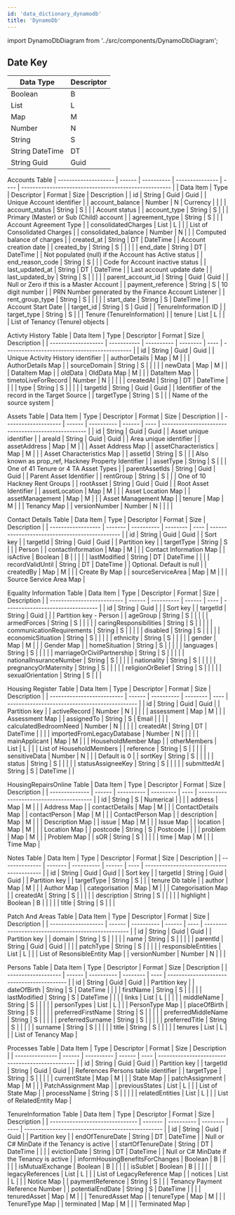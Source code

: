 ```yaml
---
id: 'data_dictionary_dynamodb'
title: 'DynamoDb'
---
```


import DynamoDbDiagram from '../src/components/DynamoDbDiagram';

## Date Key

| Data Type       | Descriptor |
| --------------- | ---------- |
| Boolean         | B          |
| List            | L          |
| Map             | M          |
| Number          | N          |
| String          | S          |
| String DateTime | DT         |
| String Guid     | Guid       |

<DynamoDbDiagram/>

Accounts Table
| -------------------- | ------ | ---------- | --------------- | ---- | ----------------------------------------------------- |
| Data Item            | Type   | Descriptor | Format          | Size | Description                                           |
| id                   | String | Guid       | Guid            |      | Unique Account identifier                             |
| account_balance      | Number | N          | Currency        |      |                                                       |
| account_status       | String | S          |                 |      | Acount status                                         |
| account_type         | String | S          |                 |      | Primary (Master) or Sub (Child) account               |
| agreement_type       | String | S          |                 |      | Account Agreement Type                                |
| consolidatedCharges  | List   | L          |                 |      | List of Consolidated Charges                          |
| consolidated_balance | Number | N          |                 |      | Computed balance of charges                           |
| created_at           | String | DT         | DateTime        |      | Account creation date                                 |
| created_by           | String | S          |                 |      |                                                       |
| end_date             | String | DT         | DateTime        |      | Not populated (null) if the Account has Active status |
| end_reason_code      | String | S          |                 |      | Code for Account inactive status                      |
| last_updated_at      | String | DT         | DateTime        |      | Last account update date                              |
| last_updated_by      | String | S          |                 |      |                                                       |
| parent_account_id    | String | Guid       | Guid            |      | Null or Zero if this is a Master Account              |
| payment_reference    | String | S          | 10 digit number |      | PRN Number generated by the Finance Account Listener  |
| rent_group_type      | String | S          |                 |      |                                                       |
| start_date           | String | S          | DateTime        |      | Account Start Date                                    |
| target_id            | String | S          | Guid            |      | TenureInformation ID                                  |
| target_type          | String | S          |                 |      | Tenure (TenureInformation)                            |
| tenure               | List   | L          |                 |      | List of Tenancy (Tenure) objects                      |


Activty History Table
| Data Item           | Type        | Descriptor | Format   | Size | Description                                   |
| ------------------- | ----------- | ---------- | -------- | ---- | --------------------------------------------- |
| id                  | String      | Guid       | Guid     |      | Unique Activity History identifier            |
| authorDetails       | Map         | M          |          |      | AuthorDetails Map                             |
| sourceDomain        | String      | S          |          |      |                                               |
| newData             | Map         | M          |          |      | DataItem Map                                  |
| oldData             | OldData Map | M          |          |      | DataItem Map                                  |
| timetoLiveForRecord | Number      | N          |          |      |                                               |
| createdAt           | String      | DT         | DateTime |      |                                               |
| type                | String      | S          |          |      |                                               |
| targetId            | String      | Guid       | Guid     |      | Identifier of the record in the Target Source |
| targetType          | String      | S          |          |      | Name of the source system                     |

Assets Table
| Data Item            | Type   | Descriptor | Format | Size | Description                                         |
| -------------------- | ------ | ---------- | ------ | ---- | --------------------------------------------------- |
| id                   | String | Guid       | Guid   |      | Asset unique identifier                             |
| areaId               | String | Guid       | Guid   |      | Area unique identifier                              |
| assetAddress         | Map    | M          |        |      | Asset Address Map                                   |
| assetCharacteristics | Map    | M          |        |      | Asset Characteristics Map                           |
| assetId              | String | S          |        |      | Also known as prop_ref, Hackney Property Identifier |
| assetType            | String | S          |        |      | One of 41 Tenure or 4 TA Asset Types                |
| parentAssetIds       | String | Guid       | Guid   |      | Parent Asset Identifier                             |
| rentGroup            | String | S          |        |      | One of 10 Hackney Rent Groups                       |
| rootAsset            | String | Guid       | Guid   |      | Root Asset Identifier                               |
| assetLocation        | Map    | M          |        |      | Asset Location Map                                  |
| assetManagement      | Map    | M          |        |      | Asset Management Map                                |
| tenure               | Map    | M          |        |      | Tenancy Map                                         |
| versionNumber        | Number | N          |        |      |                                                     |

Contact Details Table
| Data Item          | Type    | Descriptor | Format   | Size | Description                                    |
| ------------------ | ------- | ---------- | -------- | ---- | ---------------------------------------------- |
| id                 | String  | Guid       | Guid     |      | Sort key                                       |
| targetId           | String  | Guid       | Guid     |      | Partition key                                  |
| targetType         | String  | S          |          |      | Person                                         |
| contactInformation | Map     | M          |          |      |  Contact Information Map                       |
| isActive           | Boolean | B          |          |      |                                                |
| lastModified       | String  | DT         | DateTime |      |                                                |
| recordValidUntil   | String  | DT         | DateTime |      | Optional. Default is null                      |
| createdBy          | Map     | M          |          |      | Create By Map                                  |
| sourceServiceArea  | Map     | M          |          |      | Source Service Area Map                        |

Equality Information Table
| Data Item                  | Type   | Descriptor | Format | Size | Description                       |
| -------------------------- | ------ | ---------- | ------ | ---- | --------------------------------- |
| id                         | String | Guid       |        |      | Sort key                          |
| targetId                   | String | Guid       |        |      | Partition key - Person            |
| ageGroup                   | String | S          |        |      |                                   |
| armedForces                | String | S          |        |      |                                   |
| caringResponsibilities     | String | S          |        |      |                                   |
| communicationRequirements  | String | S          |        |      |                                   |
| disabled                   | String | S          |        |      |                                   |
| economicSituation          | String | S          |        |      |                                   |
| ethnicity                  | String | S          |        |      |                                   |
| gender                     | Map    | M          |        |      |  Gender Map                       |
| homeSituation              | String | S          |        |      |                                   |
| languages                  | String | S          |        |      |                                   |
| marriageOrCivilPartnership | String | S          |        |      |                                   |
| nationalInsuranceNumber    | String | S          |        |      |                                   |
| nationality                | String | S          |        |      |                                   |
| pregnancyOrMaternity       | String | S          |        |      |                                   |
| religionOrBelief           | String | S          |        |      |                                   |
| sexualOrientation          | String | S          |        |      |

Housing Register Table
| Data Item                  | Type   | Descriptor | Format   | Size | Description                                    |
| -------------------------- | ------ | ---------- | -------- | ---- | ---------------------------------------------- |
| id                         | String | Guid       | Guid     |      | Partition key                                  |
| activeRecord               | Number | N          |          |      |                                                |
| assessment                 | Map    | M          |          |      |  Assessment Map                                |
| assignedTo                 | String | S          | Email    |      |                                                |
| calculatedBedroomNeed      | Number | N          |          |      |                                                |
| createdAt                  | String | DT         | DateTime |      |                                                |
| importedFromLegacyDatabase | Number | N          |          |      |                                                |
| mainApplicant              | Map    | M          |          |      | HouseholdMember Map                            |
| otherMembers               | List   | L          |          |      | List of HouseholdMembers                       |
| reference                  | String | S          |          |      |                                                |
| sensitiveData              | Number | N          |          |      | Default is 0                                   |
| sortKey                    | String | S          |          |      |                                                |
| status                     | String | S          |          |      |                                                |
| statusAssigneeKey          | String | S          |          |      |                                                |
| submittedAt                | String | S          | DateTime |      |

HousingRepairsOnline Table
| Data Item      | Type   | Descriptor | Format    | Size | Description                              |
| -------------- | ------ | ---------- | --------- | ---- | ---------------------------------------- |
| id             | String | S          | Numerical |      |                                          |
| address        | Map    | M          |           |      |  Address Map                             |
| contactDetails | Map    | M          |           |      |  ContactDetails Map                      |
| contactPerson  | Map    | M          |           |      |  ContactPerson Map                       |
| description    | Map    | M          |           |      |  Description Map                         |
| issue          | Map    | M          |           |      |  Issue Map                               |
| location       | Map    | M          |           |      |  Location Map                            |
| postcode       | String | S          | Postcode  |      |                                          |
| problem        | Map    | M          |           |      |  Problem Map                             |
| sOR            | String | S          |           |      |                                          |
| time           | Map    | M          |           |      |  Time Map                                |

Notes Table
| Data Item      | Type    | Descriptor | Format | Size | Description                               |
| -------------- | ------- | ---------- | ------ | ---- | ----------------------------------------- |
| id             | String  | Guid       | Guid   |      | Sort key                                  |
| targetId       | String  | Guid       | Guid   |      | Partition key                             |
| targetType     | String  | S          |        |      | tenure Db table                           |
| author         | Map     | M          |        |      | Author Map                                |
| categorisation | Map     | M          |        |      | Categorisation Map                        |
| createdAt      | String  | S          |        |      |                                           |
| description    | String  | S          |        |      |                                           |
| highlight      | Boolean | B          |        |      |                                           |
| title          | String  | S          |        |      |

Patch And Areas Table
| Data Item           | Type   | Descriptor | Format | Size | Description                                         |
| ------------------- | ------ | ---------- | ------ | ---- | --------------------------------------------------- |
| id                  | String | Guid       | Guid   |      | Partition key                                       |
| domain              | String | S          |        |      |                                                     |
| name                | String | S          |        |      |                                                     |
| parentId            | String | Guid       | Guid   |      |                                                     |
| patchType           | String | S          |        |      |                                                     |
| responsibleEntities | List   | L          |        |      |  List of ResonsibleEntity Map                       |
| versionNumber       | Number | N          |        |      |

Persons Table
| Data Item           | Type   | Descriptor | Format   | Size | Description                                |
| ------------------- | ------ | ---------- | -------- | ---- | ------------------------------------------ |
| id                  | String | Guid       | Guid     |      | Partition key                              |
| dateOfBirth         | String | S          | DateTime |      |                                            |
| firstName           | String | S          |          |      |                                            |
| lastModified        | String | S          | DateTime |      |                                            |
| links               | List   | L          |          |      |                                            |
| middleName          | String | S          |          |      |                                            |
| personTypes         | List   | L          |          |      |  PersonType Map                            |
| placeOfBirth        | String | S          |          |      |                                            |
| preferredFirstName  | String | S          |          |      |                                            |
| preferredMiddleName | String | S          |          |      |                                            |
| preferredSurname    | String | S          |          |      |                                            |
| preferredTitle      | String | S          |          |      |                                            |
| surname             | String | S          |          |      |                                            |
| title               | String | S          |          |      |                                            |
| tenures             | List   | L          |          |      |  List of Tenancy Map                       |

Processes Table
| Data Item       | Type   | Descriptor | Format | Size | Description                                      |
| --------------- | ------ | ---------- | ------ | ---- | ------------------------------------------------ |
| id              | String | Guid       | Guid   |      | Partition key                                    |
| targetId        | String | Guid       | Guid   |      | References Persons table identifier              |
| targetType      | String | S          |        |      |                                                  |
| currentState    | Map    | M          |        |      | State Map                                        |
| patchAssignment | Map    | M          |        |      | PatchAssignment Map                              |
| previousStates  | List   | L          |        |      | List of State Map                                |
| processName     | String | S          |        |      |                                                  |
| relatedEntities | List   | L          |        |      | List of RelatedEntity Map                        |

TenureInformation Table
| Data Item                       | Type    | Descriptor | Format   | Size | Description                                       |
| ------------------------------- | ------- | ---------- | -------- | ---- | ------------------------------------------------- |
| id                              | String  | Guid       | Guid     |      | Partition key                                     |
| endOfTenureDate                 | String  | DT         | DateTime |      | Null or C# MinDate if the Tenancy is active       |
| startOfTenureDate               | String  | DT         | DateTime |      |                                                   |
| evictionDate                    | String  | DT         | DateTime |      | Null or C# MinDate if the Tenancy is active       |
| informHousingBenefitsForChanges | Boolean | B          |          |      |                                                   |
| isMutualExchange                | Boolean | B          |          |      |                                                   |
| isSublet                        | Boolean | B          |          |      |                                                   |
| legacyReferences                | List    | L          |          |      | List of LegacyReference Map                       |
| notices                         | List    | L          |          |      | Notice Map                                        |
| paymentReference                | String  | S          |          |      | Tenancy Payment Reference Number                  |
| potentialEndDate                | String  | S          | DateTime |      |                                                   |
| tenuredAsset                    | Map     | M          |          |      | TenuredAsset Map                                  |
| tenureType                      | Map     | M          |          |      | TenureType Map                                    |
| terminated                      | Map     | M          |          |      | Terminated Map                                    |

